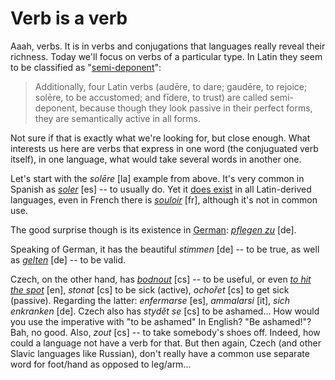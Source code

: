 Verb is a verb
===

Aaah, verbs. It is in verbs and conjugations that languages really reveal their richness. Today we'll focus on verbs of a particular type. In Latin they seem to be classified as "[semi-deponent](https://en.wikipedia.org/wiki/Deponent_verb#Latin)":

> Additionally, four Latin verbs (audēre, to dare; gaudēre, to rejoice; solēre, to be accustomed; and fīdere, to trust) are called semi-deponent, because though they look passive in their perfect forms, they are semantically active in all forms.

Not sure if that is exactly what we're looking for, but close enough. What interests us here are verbs that express in one word (the conjuguated verb itself), in one language, what would take several words in another one.

Let's start with the *solēre* [la] example from above. It's very common in Spanish as *[soler](https://en.wiktionary.org/wiki/soler#Spanish)* [es] -- to usually do. Yet it [does exist](https://en.wiktionary.org/wiki/soleo#Descendants) in all Latin-derived languages, even in French there is *[souloir](https://www.cnrtl.fr/definition/souloir)* [fr], although it's not in common use.

The good surprise though is its existence in [German](german-uber-alles): *[pflegen zu](https://en.wiktionary.org/wiki/pflegen)* [de].

Speaking of German, it has the beautiful *stimmen* [de] -- to be true, as well as *[gelten](https://en.wiktionary.org/wiki/gelten)* [de] -- to be valid.

Czech, on the other hand, has *[bodnout](https://ssjc.ujc.cas.cz/search.php?heslo=bodnouti&sti=4656&where=hesla)* [cs] -- to be useful, or even *[to hit the spot](http://en.wiktionary.org/wiki/hit_the_spot)* [en], *stonat* [cs] to be sick (active), *ochořet* [cs] to get sick (passive). Regarding the latter: *enfermarse* [es], *ammalarsi* [it], *sich enkranken* [de]. Czech also has *stydět se* [cs] to be ashamed... How would you use the imperative with "to be ashamed" In English? "Be ashamed!"? Bah, no good. Also, *zout* [cs] -- to take somebody's shoes off. Indeed, how could a language not have a verb for that. But then again, Czech (and other Slavic languages like Russian), don't really have a common use separate word for foot/hand as opposed to leg/arm...

